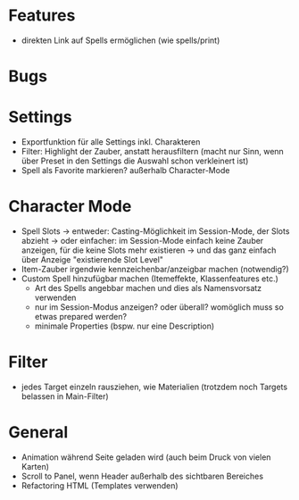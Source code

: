 # Features
- direkten Link auf Spells ermöglichen (wie spells/print)

# Bugs

# Settings
- Exportfunktion für alle Settings inkl. Charakteren
- Filter: Highlight der Zauber, anstatt herausfiltern (macht nur Sinn, wenn über Preset in den Settings die Auswahl schon verkleinert ist)
- Spell als Favorite markieren? außerhalb Character-Mode

# Character Mode
- Spell Slots 
    -> entweder: Casting-Möglichkeit im Session-Mode, der Slots abzieht
    -> oder einfacher: im Session-Mode einfach keine Zauber anzeigen, für die keine Slots mehr existieren -> und das ganz einfach über Anzeige "existierende Slot Level"
- Item-Zauber irgendwie kennzeichenbar/anzeigbar machen (notwendig?)
- Custom Spell hinzufügbar machen (Itemeffekte, Klassenfeatures etc.)
    - Art des Spells angebbar machen und dies als Namensvorsatz verwenden
    - nur im Session-Modus anzeigen? oder überall? womöglich muss so etwas prepared werden?
    - minimale Properties (bspw. nur eine Description)

# Filter
- jedes Target einzeln rausziehen, wie Materialien (trotzdem noch Targets belassen in Main-Filter)

# General
- Animation während Seite geladen wird (auch beim Druck von vielen Karten)
- Scroll to Panel, wenn Header außerhalb des sichtbaren Bereiches
- Refactoring HTML (Templates verwenden)